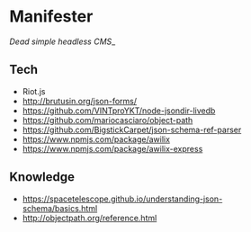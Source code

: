 # Manifester

_Dead simple headless CMS__

## Tech
* Riot.js
* http://brutusin.org/json-forms/
* https://github.com/VINTproYKT/node-jsondir-livedb
* https://github.com/mariocasciaro/object-path
* https://github.com/BigstickCarpet/json-schema-ref-parser
* https://www.npmjs.com/package/awilix
* https://www.npmjs.com/package/awilix-express

## Knowledge
* https://spacetelescope.github.io/understanding-json-schema/basics.html
* http://objectpath.org/reference.html
